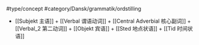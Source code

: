 #type/concept #category/Dansk/grammatik/ordstilling
- [[Subjekt  主语]] + [[Verbal 谓语动词]] + [[Central Adverbial 核心副词]] + [[Verbal_2 第二动词]] + [[Objekt 宾语]] + [[Sted 地点状语]] + [[Tid 时间状语]]